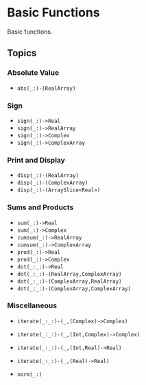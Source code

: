 # Basic Functions

Basic functions.

## Topics

### Absolute Value
- ``abs(_:)-(RealArray)``

### Sign
- ``sign(_:)->Real``
- ``sign(_:)->RealArray``
- ``sign(_:)->Complex``
- ``sign(_:)->ComplexArray``

### Print and Display
- ``disp(_:)-(RealArray)``
- ``disp(_:)-(ComplexArray)``
- ``disp(_:)-(ArraySlice<Real>)``

### Sums and Products
- ``sum(_:)->Real``
- ``sum(_:)->Complex``
- ``cumsum(_:)->RealArray``
- ``cumsum(_:)->ComplexArray``
- ``prod(_:)->Real``
- ``prod(_:)->Complex``
- ``dot(_:_:)->Real``
- ``dot(_:_:)-(RealArray,ComplexArray)``
- ``dot(_:_:)-(ComplexArray,RealArray)``
- ``dot(_:_:)-(ComplexArray,ComplexArray)``

### Miscellaneous

- ``iterate(_:_:)-(_,(Complex)->Complex)``
- ``iterate(_:_:)-(_,(Int,Complex)->Complex)``
- ``iterate(_:_:)-(_,(Int,Real)->Real)``
- ``iterate(_:_:)-(_,(Real)->Real)``

- ``norm(_:)``

